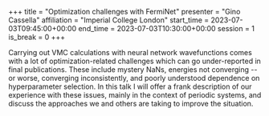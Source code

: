 +++
title = "Optimization challenges with FermiNet"
presenter = "Gino Cassella"
affiliation = "Imperial College London"
start_time = 2023-07-03T09:45:00+00:00
end_time = 2023-07-03T10:30:00+00:00
session = 1
is_break = 0
+++

Carrying out VMC calculations with neural network wavefunctions comes with a lot of optimization-related challenges which can go under-reported in final publications. These include mystery NaNs, energies not converging -- or worse, converging inconsistently, and poorly understood dependence on hyperparameter selection. In this talk I will offer a frank description of our experience with these issues, mainly in the context of periodic systems, and discuss the approaches we and others are taking to improve the situation.
